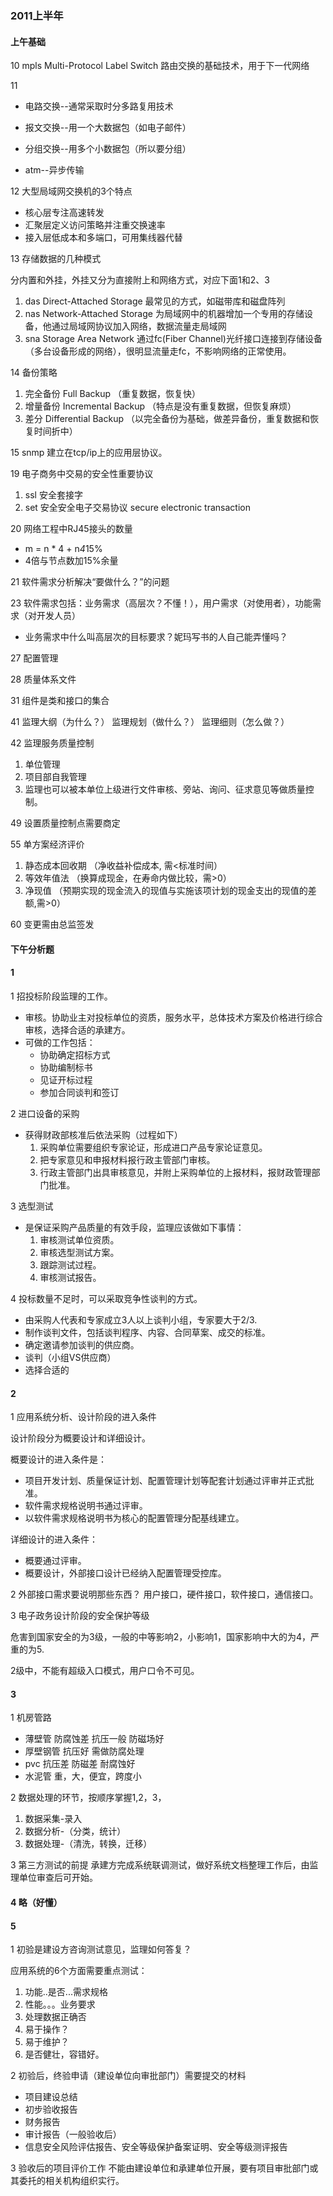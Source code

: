 ### 2011上半年

#### 上午基础

10 mpls  Multi-Protocol Label Switch
路由交换的基础技术，用于下一代网络


11
* 电路交换--通常采取时分多路复用技术

* 报文交换--用一个大数据包（如电子邮件）

* 分组交换--用多个小数据包（所以要分组）

* atm--异步传输

12 大型局域网交换机的3个特点
  * 核心层专注高速转发
  * 汇聚层定义访问策略并注重交换速率
  * 接入层低成本和多端口，可用集线器代替

13 存储数据的几种模式

分内置和外挂，外挂又分为直接附上和网络方式，对应下面1和2、3
1. das  Direct-Attached Storage 最常见的方式，如磁带库和磁盘阵列
2. nas  Network-Attached Storage 为局域网中的机器增加一个专用的存储设备，他通过局域网协议加入网络，数据流量走局域网
3. sna  Storage Area Network 通过fc(Fiber Channel)光纤接口连接到存储设备（多台设备形成的网络），很明显流量走fc，不影响网络的正常使用。

14 备份策略
1. 完全备份 Full Backup （重复数据，恢复快）
2. 增量备份 Incremental Backup  （特点是没有重复数据，但恢复麻烦）
3. 差分     Differential Backup （以完全备份为基础，做差异备份，重复数据和恢复时间折中）

15 snmp 建立在tcp/ip上的应用层协议。

19 电子商务中交易的安全性重要协议
1. ssl 安全套接字
2. set 安全安全电子交易协议 secure electronic transaction

20 网络工程中RJ45接头的数量
* m = n * 4 + n*4*15%
* 4倍与节点数加15%余量

21 软件需求分析解决“要做什么？”的问题

23 软件需求包括：业务需求（高层次？不懂！），用户需求（对使用者），功能需求（对开发人员）
* 业务需求中什么叫高层次的目标要求？妮玛写书的人自己能弄懂吗？

27 配置管理

28 质量体系文件

31 组件是类和接口的集合

41 监理大纲（为什么？） 监理规划（做什么？） 监理细则（怎么做？）

42 监理服务质量控制
1. 单位管理
2. 项目部自我管理
3. 监理也可以被本单位上级进行文件审核、旁站、询问、征求意见等做质量控制。

49 设置质量控制点需要商定

55 单方案经济评价
1. 静态成本回收期 （净收益补偿成本, 需<标准时间）
2. 等效年值法     （换算成现金，在寿命内做比较，需>0）
3. 净现值         （预期实现的现金流入的现值与实施该项计划的现金支出的现值的差额,需>0）

60 变更需由总监签发

#### 下午分析题

#### 1

1 招投标阶段监理的工作。

* 审核。协助业主对投标单位的资质，服务水平，总体技术方案及价格进行综合审核，选择合适的承建方。
* 可做的工作包括：
  * 协助确定招标方式
  * 协助编制标书
  * 见证开标过程
  * 参加合同谈判和签订

2 进口设备的采购
* 获得财政部核准后依法采购（过程如下）
  1. 采购单位需要组织专家论证，形成进口产品专家论证意见。
  2. 把专家意见和申报材料报行政主管部门审核。
  3. 行政主管部门出具审核意见，并附上采购单位的上报材料，报财政管理部门批准。

3 选型测试
* 是保证采购产品质量的有效手段，监理应该做如下事情：
  1. 审核测试单位资质。
  2. 审核选型测试方案。
  3. 跟踪测试过程。
  4. 审核测试报告。

4 投标数量不足时，可以采取竞争性谈判的方式。
  * 由采购人代表和专家成立3人以上谈判小组，专家要大于2/3.
  * 制作谈判文件，包括谈判程序、内容、合同草案、成交的标准。
  * 确定邀请参加谈判的供应商。
  * 谈判（小组VS供应商）
  * 选择合适的

#### 2
1 应用系统分析、设计阶段的进入条件

设计阶段分为概要设计和详细设计。

概要设计的进入条件是：
* 项目开发计划、质量保证计划、配置管理计划等配套计划通过评审并正式批准。
* 软件需求规格说明书通过评审。
* 以软件需求规格说明书为核心的配置管理分配基线建立。

详细设计的进入条件：
* 概要通过评审。
* 概要设计，外部接口设计已经纳入配置管理受控库。

2 外部接口需求要说明那些东西？
用户接口，硬件接口，软件接口，通信接口。

3 电子政务设计阶段的安全保护等级

危害到国家安全的为3级，一般的中等影响2，小影响1，国家影响中大的为4，严重的为5.

2级中，不能有超级入口模式，用户口令不可见。

#### 3
1 机房管路
 * 薄壁管    防腐蚀差 抗压一般 防磁场好
 * 厚壁钢管  抗压好 需做防腐处理
 * pvc      抗压差 防磁差 耐腐蚀好
 * 水泥管    重，大，便宜，跨度小

2 数据处理的环节，按顺序掌握1,2，3，
1. 数据采集-录入
2. 数据分析-（分类，统计）
3. 数据处理-（清洗，转换，迁移）

3 第三方测试的前提
承建方完成系统联调测试，做好系统文档整理工作后，由监理单位审查后可开始。

#### 4 略（好懂）

#### 5
1 初验是建设方咨询测试意见，监理如何答复？

应用系统的6个方面需要重点测试：
1. 功能..是否...需求规格
2. 性能。。。业务要求
3. 处理数据正确否
4. 易于操作？
5. 易于维护？
6. 是否健壮，容错好。

2 初验后，终验申请（建设单位向审批部门）需要提交的材料

* 项目建设总结
* 初步验收报告
* 财务报告
* 审计报告（一般验收后）
* 信息安全风险评估报告、安全等级保护备案证明、安全等级测评报告

3 验收后的项目评价工作
不能由建设单位和承建单位开展，要有项目审批部门或其委托的相关机构组织实行。
